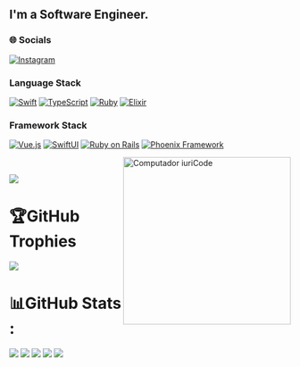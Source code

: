 ## I'm a Software Engineer.

### 🌐 Socials
[![Instagram](https://img.shields.io/badge/Instagram-andre.borba_-purple?style=for-the-badge&logo=instagram)](https://instagram.com/andre.borba_)

### Language Stack
[![Swift](https://img.shields.io/badge/Swift-%23f05138?style=for-the-badge&logo=swift&logoColor=white)](https://developer.apple.com/swift/)
[![TypeScript](https://img.shields.io/badge/TypeScript-%23007ACC?style=for-the-badge&logo=typescript&logoColor=white)](https://www.typescriptlang.org/)
[![Ruby](https://img.shields.io/badge/Ruby-CC342D?style=for-the-badge&logo=ruby&logoColor=white)](https://www.ruby-lang.org/en/)
[![Elixir](https://img.shields.io/badge/Elixir-%234B275F?style=for-the-badge&logo=elixir&logoColor=white)](https://elixir-lang.org/)
### Framework Stack
[![Vue.js](https://img.shields.io/badge/Vue.js-%234FC08D?style=for-the-badge&logo=vue.js&logoColor=white)](https://vuejs.org/)
[![SwiftUI](https://img.shields.io/badge/SwiftUI-%2300ADD8?style=for-the-badge&logo=swift&logoColor=white)](https://developer.apple.com/xcode/swiftui/)
[![Ruby on Rails](https://img.shields.io/badge/Ruby%20on%20Rails-%23CC0000?style=for-the-badge&logo=ruby-on-rails&logoColor=white)](https://rubyonrails.org/) 
[![Phoenix Framework](https://img.shields.io/badge/Phoenix-%238D6FBB?style=for-the-badge&logo=phoenix-framework&logoColor=white)](https://www.phoenixframework.org/)

<img src="https://raw.githubusercontent.com/MicaelliMedeiros/micaellimedeiros/master/image/computer-illustration.png" min-width="300px" max-width="300px" width="300px" align="right" alt="Computador iuriCode">
<br>

[![](https://visitcount.itsvg.in/api?id=AF2B&icon=3&color=1)](https://visitcount.itsvg.in)

# 🏆GitHub Trophies
![](https://github-profile-trophy.vercel.app/?username=AF2B&theme=github&no-frame=false&no-bg=false&margin-w=4)

# 📊GitHub Stats :
![](http://github-profile-summary-cards.vercel.app/api/cards/profile-details?username=af2b&theme=github)
![](http://github-profile-summary-cards.vercel.app/api/cards/repos-per-language?username=af2b&theme=github)
![](http://github-profile-summary-cards.vercel.app/api/cards/most-commit-language?username=af2b&theme=github)
![](http://github-profile-summary-cards.vercel.app/api/cards/stats?username=af2b&theme=github)
![](http://github-profile-summary-cards.vercel.app/api/cards/productive-time?username=af2b&theme=github&utcOffset=8)

